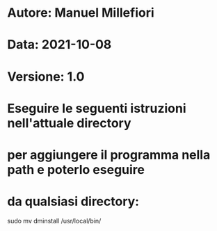 # Autore: Manuel Millefiori
# Data: 2021-10-08
# Versione: 1.0

# Eseguire le seguenti istruzioni nell'attuale directory
# per aggiungere il programma nella path e poterlo eseguire
# da qualsiasi directory:
sudo mv dminstall /usr/local/bin/
